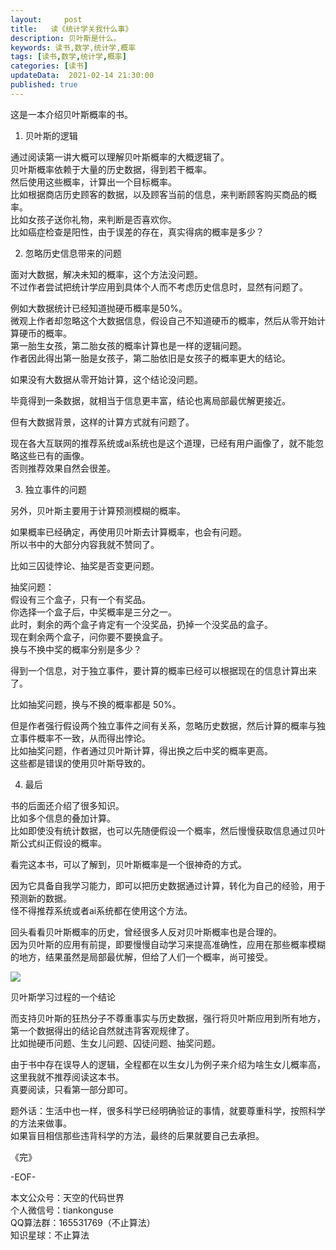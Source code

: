 ```yaml
---   
layout:     post  
title:   读《统计学关我什么事》
description: 贝叶斯是什么。       
keywords: 读书,数学,统计学,概率  
tags: [读书,数学,统计学,概率]    
categories: [读书]  
updateData:  2021-02-14 21:30:00  
published: true  
---  
```


 
这是一本介绍贝叶斯概率的书。  


1. 贝叶斯的逻辑  


通过阅读第一讲大概可以理解贝叶斯概率的大概逻辑了。  
贝叶斯概率依赖于大量的历史数据，得到若干概率。  
然后使用这些概率，计算出一个目标概率。  
比如根据商店历史顾客的数据，以及顾客当前的信息，来判断顾客购买商品的概率。  
比如女孩子送你礼物，来判断是否喜欢你。  
比如癌症检查是阳性，由于误差的存在，真实得病的概率是多少？  


2. 忽略历史信息带来的问题  


面对大数据，解决未知的概率，这个方法没问题。  
不过作者尝试把统计学应用到具体个人而不考虑历史信息时，显然有问题了。  


例如大数据统计已经知道抛硬币概率是50%。  
微观上作者却忽略这个大数据信息，假设自己不知道硬币的概率，然后从零开始计算硬币的概率。  
第一胎生女孩，第二胎女孩的概率计算也是一样的逻辑问题。  
作者因此得出第一胎是女孩子，第二胎依旧是女孩子的概率更大的结论。  


如果没有大数据从零开始计算，这个结论没问题。  


毕竟得到一条数据，就相当于信息更丰富，结论也离局部最优解更接近。  


但有大数据背景，这样的计算方式就有问题了。  


现在各大互联网的推荐系统或ai系统也是这个道理，已经有用户画像了，就不能忽略这些已有的画像。  
否则推荐效果自然会很差。  


3. 独立事件的问题  


另外，贝叶斯主要用于计算预测模糊的概率。  


如果概率已经确定，再使用贝叶斯去计算概率，也会有问题。  
所以书中的大部分内容我就不赞同了。  


比如三囚徒悖论、抽奖是否变更问题。  


抽奖问题：  
假设有三个盒子，只有一个有奖品。  
你选择一个盒子后，中奖概率是三分之一。  
此时，剩余的两个盒子肯定有一个没奖品，扔掉一个没奖品的盒子。  
现在剩余两个盒子，问你要不要换盒子。  
换与不换中奖的概率分别是多少？  


得到一个信息，对于独立事件，要计算的概率已经可以根据现在的信息计算出来了。  


比如抽奖问题，换与不换的概率都是 50%。  


但是作者强行假设两个独立事件之间有关系，忽略历史数据，然后计算的概率与独立事件概率不一致，从而得出悖论。  
比如抽奖问题，作者通过贝叶斯计算，得出换之后中奖的概率更高。  
这些都是错误的使用贝叶斯导致的。  


4. 最后  


书的后面还介绍了很多知识。  
比如多个信息的叠加计算。  
比如即使没有统计数据，也可以先随便假设一个概率，然后慢慢获取信息通过贝叶斯公式纠正假设的概率。  


看完这本书，可以了解到，贝叶斯概率是一个很神奇的方式。  


因为它具备自我学习能力，即可以把历史数据通过计算，转化为自己的经验，用于预测新的数据。  
怪不得推荐系统或者ai系统都在使用这个方法。  


回头看看贝叶斯概率的历史，曾经很多人反对贝叶斯概率也是合理的。  
因为贝叶斯的应用有前提，即要慢慢自动学习来提高准确性，应用在那些概率模糊的地方，结果虽然是局部最优解，但给了人们一个概率，尚可接受。  


![](https://mmbiz.qpic.cn/mmbiz_jpg/ibIkTFicotcCaxr4ZrALia8fEO0EeoFAibvXicxoPZ3hRJdaZdfQyicfiaqicgqn0R8wINUUJds8VUJseuoIw5UICfE8Bw/640?wx_fmt=jpeg&tp=webp&wxfrom=5&wx_lazy=1&wx_co=1)


贝叶斯学习过程的一个结论  


而支持贝叶斯的狂热分子不尊重事实与历史数据，强行将贝叶斯应用到所有地方，第一个数据得出的结论自然就违背客观规律了。  
比如抛硬币问题、生女儿问题、囚徒问题、抽奖问题。  


由于书中存在误导人的逻辑，全程都在以生女儿为例子来介绍为啥生女儿概率高，这里我就不推荐阅读这本书。  
真要阅读，只看第一部分即可。  


题外话：生活中也一样，很多科学已经明确验证的事情，就要尊重科学，按照科学的方法来做事。  
如果盲目相信那些违背科学的方法，最终的后果就要自己去承担。  



《完》  


-EOF-  



本文公众号：天空的代码世界  
个人微信号：tiankonguse  
QQ算法群：165531769（不止算法）  
知识星球：不止算法  

